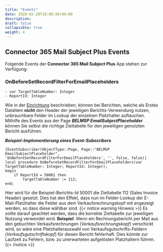 ```yaml
---
title: "Events"
date: 2020-02-28T10:08:56+09:00
description: 
draft: false
collapsible: true
weight: 4
---
```

## Connector 365 Mail Subject Plus Events

Folgende Events der **Connector 365 Mail Subject Plus** App stehen zur Verfügung:

### OnBeforeSetRecordFilterForEmailPlaceholders
```al
- var TargetTableNumber: Integer
- ReportId: Integer
```

Wie in der [Einrichtung](/de-de/apps/mail-subject-plus/first-steps/setup) beschrieben, können bei Berichten, welche als Erstes DataItem **nicht** den Header der jeweiligen Berichts-Verwendung
nutzen, unbrauchbare Felder im Lookup der einzelnen Platzhalter auftauchen.
Mithilfe des Events aus der Page ***BELMSP EmailSubjectPlaceholder*** können Sie selbst die richtige Zieltabelle für den jeweiligen
genutzten Bericht ausführen.


***Beispiel-Implementierung eines Event-Subscribers***
```al
[EventSubscriber(ObjectType::Page, Page::"BELMSP EmailSubjectPlaceholder", 'OnBeforeSetRecordFilterForEmailPlaceholders', '', false, false)]
local procedure OnBeforeSetRecordFilterForEmailPlaceholders(var TargetTableNumber: Integer; ReportId: Integer);
begin
    if ReportId = 50001 then
        TargetTableNumber := 112;
end;
```
Hier wird für die Beispiel-Berichts-Id 50001 die Zieltabelle 112 (Sales Invoice Header) gesetzt. Dies hat den Effekt, dass nun im Felder-Lookup
der E-Mail-Platzhalter die Felder aus dem Verkaufsrechnungskopf mit angezeigt werden, so dass diese wählbar sind.
{{< notice warning Hinweis >}}
Es sollte darauf geachtet werden, dass die korrekte Zieltabelle zur jeweiligen Nutzung verwendet wird.
**Beispiel**: Wenn ein Rechnungsbericht per Mail aus den gebuchten Verkaufsrechnungen (*Verkaufsrechnungskopf*) verschickt wird, so wäre eine Platzhalterauswahl von Verkaufsgutschrifts-Feldern (*Verkaufsgutschriftskopf*) für diesen Bericht fehlerhaft. Dies könnte zur Laufzeit zu Fehlern, bzw. zu unerwarteten aufgelösten Platzhaltern führen.
{{< /notice >}}
